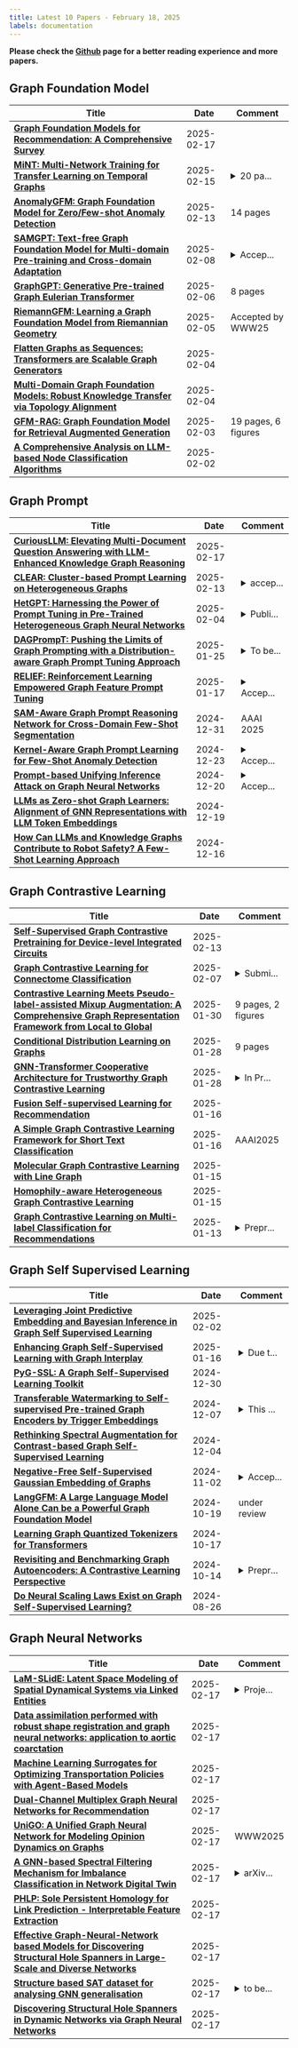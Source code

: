 ```yaml
---
title: Latest 10 Papers - February 18, 2025
labels: documentation
---
```

**Please check the [Github](https://github.com/yqhuang722/DailyArxiv) page for a better reading experience and more papers.**

## Graph Foundation Model
| **Title** | **Date** | **Comment** |
| --- | --- | --- |
| **[Graph Foundation Models for Recommendation: A Comprehensive Survey](http://arxiv.org/abs/2502.08346v3)** | 2025-02-17 |  |
| **[MiNT: Multi-Network Training for Transfer Learning on Temporal Graphs](http://arxiv.org/abs/2406.10426v3)** | 2025-02-15 | <details><summary>20 pa...</summary><p>20 pages, 9 figures, preprint version</p></details> |
| **[AnomalyGFM: Graph Foundation Model for Zero/Few-shot Anomaly Detection](http://arxiv.org/abs/2502.09254v1)** | 2025-02-13 | 14 pages |
| **[SAMGPT: Text-free Graph Foundation Model for Multi-domain Pre-training and Cross-domain Adaptation](http://arxiv.org/abs/2502.05424v1)** | 2025-02-08 | <details><summary>Accep...</summary><p>Accepted by WWW2025 Main Track</p></details> |
| **[GraphGPT: Generative Pre-trained Graph Eulerian Transformer](http://arxiv.org/abs/2401.00529v2)** | 2025-02-06 | 8 pages |
| **[RiemannGFM: Learning a Graph Foundation Model from Riemannian Geometry](http://arxiv.org/abs/2502.03251v1)** | 2025-02-05 | Accepted by WWW25 |
| **[Flatten Graphs as Sequences: Transformers are Scalable Graph Generators](http://arxiv.org/abs/2502.02216v1)** | 2025-02-04 |  |
| **[Multi-Domain Graph Foundation Models: Robust Knowledge Transfer via Topology Alignment](http://arxiv.org/abs/2502.02017v1)** | 2025-02-04 |  |
| **[GFM-RAG: Graph Foundation Model for Retrieval Augmented Generation](http://arxiv.org/abs/2502.01113v1)** | 2025-02-03 | 19 pages, 6 figures |
| **[A Comprehensive Analysis on LLM-based Node Classification Algorithms](http://arxiv.org/abs/2502.00829v1)** | 2025-02-02 |  |

## Graph Prompt
| **Title** | **Date** | **Comment** |
| --- | --- | --- |
| **[CuriousLLM: Elevating Multi-Document Question Answering with LLM-Enhanced Knowledge Graph Reasoning](http://arxiv.org/abs/2404.09077v2)** | 2025-02-17 |  |
| **[CLEAR: Cluster-based Prompt Learning on Heterogeneous Graphs](http://arxiv.org/abs/2502.08918v1)** | 2025-02-13 | <details><summary>accep...</summary><p>accepted by PAKDD 2025</p></details> |
| **[HetGPT: Harnessing the Power of Prompt Tuning in Pre-Trained Heterogeneous Graph Neural Networks](http://arxiv.org/abs/2310.15318v4)** | 2025-02-04 | <details><summary>Publi...</summary><p>Published in The ACM Web Conference 2024 (WWW '24)</p></details> |
| **[DAGPrompT: Pushing the Limits of Graph Prompting with a Distribution-aware Graph Prompt Tuning Approach](http://arxiv.org/abs/2501.15142v1)** | 2025-01-25 | <details><summary>To be...</summary><p>To be published in WWW '25, April 28-May 2, 2025, Sydney, NSW, Australia</p></details> |
| **[RELIEF: Reinforcement Learning Empowered Graph Feature Prompt Tuning](http://arxiv.org/abs/2408.03195v3)** | 2025-01-17 | <details><summary>Accep...</summary><p>Accepted by SIGKDD 2025 (camera-ready version). Due to the space limitation, please refer to the V2 version for more details</p></details> |
| **[SAM-Aware Graph Prompt Reasoning Network for Cross-Domain Few-Shot Segmentation](http://arxiv.org/abs/2501.00303v1)** | 2024-12-31 | AAAI 2025 |
| **[Kernel-Aware Graph Prompt Learning for Few-Shot Anomaly Detection](http://arxiv.org/abs/2412.17619v1)** | 2024-12-23 | <details><summary>Accep...</summary><p>Accepted to AAAI 2025</p></details> |
| **[Prompt-based Unifying Inference Attack on Graph Neural Networks](http://arxiv.org/abs/2412.15735v1)** | 2024-12-20 | <details><summary>Accep...</summary><p>Accepted by the 39th AAAI Conference on Artificial Intelligence (AAAI-25)</p></details> |
| **[LLMs as Zero-shot Graph Learners: Alignment of GNN Representations with LLM Token Embeddings](http://arxiv.org/abs/2408.14512v3)** | 2024-12-19 |  |
| **[How Can LLMs and Knowledge Graphs Contribute to Robot Safety? A Few-Shot Learning Approach](http://arxiv.org/abs/2412.11387v1)** | 2024-12-16 |  |

## Graph Contrastive Learning
| **Title** | **Date** | **Comment** |
| --- | --- | --- |
| **[Self-Supervised Graph Contrastive Pretraining for Device-level Integrated Circuits](http://arxiv.org/abs/2502.08949v1)** | 2025-02-13 |  |
| **[Graph Contrastive Learning for Connectome Classification](http://arxiv.org/abs/2502.05109v1)** | 2025-02-07 | <details><summary>Submi...</summary><p>Submitted to EMBC '25</p></details> |
| **[Contrastive Learning Meets Pseudo-label-assisted Mixup Augmentation: A Comprehensive Graph Representation Framework from Local to Global](http://arxiv.org/abs/2501.18357v1)** | 2025-01-30 | 9 pages, 2 figures |
| **[Conditional Distribution Learning on Graphs](http://arxiv.org/abs/2411.15206v2)** | 2025-01-28 | 9 pages |
| **[GNN-Transformer Cooperative Architecture for Trustworthy Graph Contrastive Learning](http://arxiv.org/abs/2412.16218v3)** | 2025-01-28 | <details><summary>In Pr...</summary><p>In Proceedings of AAAI 2025</p></details> |
| **[Fusion Self-supervised Learning for Recommendation](http://arxiv.org/abs/2407.19692v4)** | 2025-01-16 |  |
| **[A Simple Graph Contrastive Learning Framework for Short Text Classification](http://arxiv.org/abs/2501.09219v1)** | 2025-01-16 | AAAI2025 |
| **[Molecular Graph Contrastive Learning with Line Graph](http://arxiv.org/abs/2501.08589v1)** | 2025-01-15 |  |
| **[Homophily-aware Heterogeneous Graph Contrastive Learning](http://arxiv.org/abs/2501.08538v1)** | 2025-01-15 |  |
| **[Graph Contrastive Learning on Multi-label Classification for Recommendations](http://arxiv.org/abs/2501.06985v1)** | 2025-01-13 | <details><summary>Prepr...</summary><p>Preprint. 10 figures, 5 tables</p></details> |

## Graph Self Supervised Learning
| **Title** | **Date** | **Comment** |
| --- | --- | --- |
| **[Leveraging Joint Predictive Embedding and Bayesian Inference in Graph Self Supervised Learning](http://arxiv.org/abs/2502.01684v1)** | 2025-02-02 |  |
| **[Enhancing Graph Self-Supervised Learning with Graph Interplay](http://arxiv.org/abs/2410.04061v3)** | 2025-01-16 | <details><summary>Due t...</summary><p>Due to potential implicit data leakage in our experimental setup, where the pretraining dataset was ordered by default labels, we withdraw this manuscript for further self-examination and rigorous validation</p></details> |
| **[PyG-SSL: A Graph Self-Supervised Learning Toolkit](http://arxiv.org/abs/2412.21151v1)** | 2024-12-30 |  |
| **[Transferable Watermarking to Self-supervised Pre-trained Graph Encoders by Trigger Embeddings](http://arxiv.org/abs/2406.13177v3)** | 2024-12-07 | <details><summary>This ...</summary><p>This is the latest version (see highlighted content, slight different from the final version submitted to IEEE Xplore)</p></details> |
| **[Rethinking Spectral Augmentation for Contrast-based Graph Self-Supervised Learning](http://arxiv.org/abs/2405.19600v2)** | 2024-12-04 |  |
| **[Negative-Free Self-Supervised Gaussian Embedding of Graphs](http://arxiv.org/abs/2411.01157v1)** | 2024-11-02 | <details><summary>Accep...</summary><p>Accepted by Neural Networks</p></details> |
| **[LangGFM: A Large Language Model Alone Can be a Powerful Graph Foundation Model](http://arxiv.org/abs/2410.14961v1)** | 2024-10-19 | under review |
| **[Learning Graph Quantized Tokenizers for Transformers](http://arxiv.org/abs/2410.13798v1)** | 2024-10-17 |  |
| **[Revisiting and Benchmarking Graph Autoencoders: A Contrastive Learning Perspective](http://arxiv.org/abs/2410.10241v1)** | 2024-10-14 | <details><summary>Prepr...</summary><p>Preprint, under review</p></details> |
| **[Do Neural Scaling Laws Exist on Graph Self-Supervised Learning?](http://arxiv.org/abs/2408.11243v2)** | 2024-08-26 |  |

## Graph Neural Networks
| **Title** | **Date** | **Comment** |
| --- | --- | --- |
| **[LaM-SLidE: Latent Space Modeling of Spatial Dynamical Systems via Linked Entities](http://arxiv.org/abs/2502.12128v1)** | 2025-02-17 | <details><summary>Proje...</summary><p>Project page: https://ml-jku.github.io/LaM-SLidE/</p></details> |
| **[Data assimilation performed with robust shape registration and graph neural networks: application to aortic coarctation](http://arxiv.org/abs/2502.12097v1)** | 2025-02-17 |  |
| **[Machine Learning Surrogates for Optimizing Transportation Policies with Agent-Based Models](http://arxiv.org/abs/2501.11057v2)** | 2025-02-17 |  |
| **[Dual-Channel Multiplex Graph Neural Networks for Recommendation](http://arxiv.org/abs/2403.11624v4)** | 2025-02-17 |  |
| **[UniGO: A Unified Graph Neural Network for Modeling Opinion Dynamics on Graphs](http://arxiv.org/abs/2502.11519v1)** | 2025-02-17 | WWW2025 |
| **[A GNN-based Spectral Filtering Mechanism for Imbalance Classification in Network Digital Twin](http://arxiv.org/abs/2502.11505v1)** | 2025-02-17 | <details><summary>arXiv...</summary><p>arXiv admin note: substantial text overlap with arXiv:2406.06595</p></details> |
| **[PHLP: Sole Persistent Homology for Link Prediction - Interpretable Feature Extraction](http://arxiv.org/abs/2404.15225v2)** | 2025-02-17 |  |
| **[Effective Graph-Neural-Network based Models for Discovering Structural Hole Spanners in Large-Scale and Diverse Networks](http://arxiv.org/abs/2302.12442v2)** | 2025-02-17 |  |
| **[Structure based SAT dataset for analysing GNN generalisation](http://arxiv.org/abs/2502.11410v1)** | 2025-02-17 | <details><summary>to be...</summary><p>to be published in 28th International Conference on Artificial Intelligence and Statistics (AISTATS) 2025</p></details> |
| **[Discovering Structural Hole Spanners in Dynamic Networks via Graph Neural Networks](http://arxiv.org/abs/2212.08239v2)** | 2025-02-17 |  |


